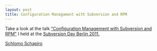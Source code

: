 ```yaml
---
layout: post
title: Configuration Managament with Subversion and RPM
---
```


Take a look at the talk 
["Configuration Management with Subversion and RPM"](http://www.slideshare.net/schlomo/subversion-day-berlin-2011-configuration-management-with-subversion-and-rpm)
I held at the 
[Subversion Day Berlin 2011.](http://www.elegosoft.com/en/company/start/svnday-2012.html)

[Schlomo Schapiro](http://www.schapiro.org/schlomo)
